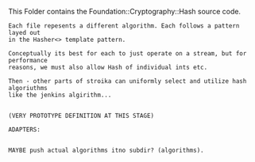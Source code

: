 This Folder contains the Foundation::Cryptography::Hash source code.

	Each file repesents a different algorithm. Each follows a pattern layed out
	in the Hasher<> template pattern.
	
	Conceptually its best for each to just operate on a stream, but for performance
	reasons, we must also allow Hash of individual ints etc.
	
	Then - other parts of stroika can uniformly select and utilize hash algoriuthms
	like the jenkins algirithm...
	
	
	(VERY PROTOTYPE DEFINITION AT THIS STAGE)
	
	ADAPTERS:


	MAYBE push actual algorithms itno subdir? (algorithms).